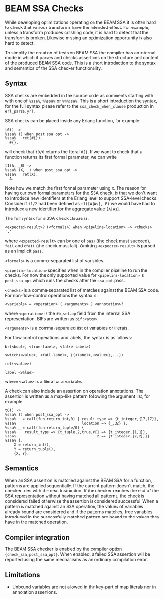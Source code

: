 <!--
%% %CopyrightBegin%
%%
%% SPDX-License-Identifier: Apache-2.0
%%
%% Copyright Ericsson AB 2025. All Rights Reserved.
%%
%% Licensed under the Apache License, Version 2.0 (the "License");
%% you may not use this file except in compliance with the License.
%% You may obtain a copy of the License at
%%
%%     http://www.apache.org/licenses/LICENSE-2.0
%%
%% Unless required by applicable law or agreed to in writing, software
%% distributed under the License is distributed on an "AS IS" BASIS,
%% WITHOUT WARRANTIES OR CONDITIONS OF ANY KIND, either express or implied.
%% See the License for the specific language governing permissions and
%% limitations under the License.
%%
%% %CopyrightEnd%
-->

BEAM SSA Checks
===============

While developing optimizations operating on the BEAM SSA it is often
hard to check that various transforms have the intended effect. For
example, unless a transform produces crashing code, it is hard to
detect that the transform is broken. Likewise missing an optimization
opportunity is also hard to detect.

To simplify the creation of tests on BEAM SSA the compiler has an
internal mode in which it parses and checks assertions on the
structure and content of the produced BEAM SSA code. This is a short
introduction to the syntax and semantics of the SSA checker
functionality.

Syntax
------

SSA checks are embedded in the source code as comments starting with
with one of `%ssa%`, `%%ssa%` or `%%%ssa%`. This is a short
introduction the syntax, for the full syntax please refer to the
`ssa_check_when_clause` production in `erl_parse.yrl`.

SSA checks can be placed inside any Erlang function, for example:

    t0() ->
    %ssa% () when post_ssa_opt ->
    %ssa%   ret(#{}).
      #{}.

will check that `t0/0` returns the literal `#{}`. If we want to check
that a function returns its first formal parameter, we can write:

    t1(A, _B) ->
    %ssa% (X, _) when post_ssa_opt ->
    %ssa%   ret(X).
      A.

Note how we match the first formal parameter using `X`. The reason for
having our own formal parameters for the SSA check, is that we don't
want to introduce new identifiers at the Erlang level to support
SSA-level checks. Consider if `t1/2` had been defined as `t1([A|As],
B)` we would have had to introduce a new identifier for the aggregate
value `[A|As]`.

The full syntax for a SSA check clause is:

    <expected-result>? (<formals>) when <pipeline-location> -> <checks> '.'

where `<expected-result>` can be one of `pass` (the check must
succeed), `fail` and `xfail` (the check must fail). Omitting
`<expected-result>` is parsed as an implicit `pass`.

`<formals>` is a comma-separated list of variables.

`<pipeline-location>` specifies when in the compiler pipeline to run
the checks. For now the only supported value for `<pipeline-location>`
is `post_ssa_opt` which runs the checks after the `ssa_opt` pass.

`<checks>` is a comma-separated list of matches against the BEAM SSA
code. For non-flow-control operations the syntax is:

    <variable> = <operation> ( <arguments> ) <annotation>?

where `<operation>` is the `#b_set.op` field from the internal SSA
representation. BIFs are written as `bif:<atom>`.

`<arguments>` is a comma-separated list of variables or literals.

For flow control operations and labels, the syntax is as follows:

    br(<bool>, <true-label>, <false-label>)

    switch(<value>, <fail-label>, [{<label>,<value>},...])

	ret(<value>)

	label <value>

where `<value>` is a literal or a variable.

A check can also include an assertion on operation annotations. The
assertion is written as a map-like pattern following the argument
list, for example:

    t0() ->
    %ssa% () when post_ssa_opt ->
    %ssa% _ = call(fun return_int/0) { result_type => {t_integer,{17,17}},
    %ssa%                              location => {_,32} },
    %ssa% _ = call(fun return_tuple/0) {
    %ssa%    result_type => {t_tuple,2,true,#{1 => {t_integer,{1,1}},
    %ssa%                                     2 => {t_integer,{2,2}}}}
    %ssa% }.
        X = return_int(),
        Y = return_tuple(),
        {X, Y}.

Semantics
---------

When an SSA assertion is matched against the BEAM SSA for a function,
patterns are applied sequentially. If the current pattern doesn't
match, the checker tries with the next instruction. If the checker
reaches the end of the SSA representation without having matched all
patterns, the check is considered failed otherwise the assertion is
considered successful. When a pattern is matched against an SSA
operation, the values of variables already bound are considered and if
the patterns matches, free variables introduced in the successfully
matched pattern are bound to the values they have in the matched
operation.

Compiler integration
--------------------

The BEAM SSA checker is enabled by the compiler option
`{check_ssa,post_ssa_opt}`. When enabled, a failed SSA assertion will
be reported using the same mechanisms as an ordinary compilation
error.

Limitations
-----------

* Unbound variables are not allowed in the key-part of map literals nor
in annotation assertions.
